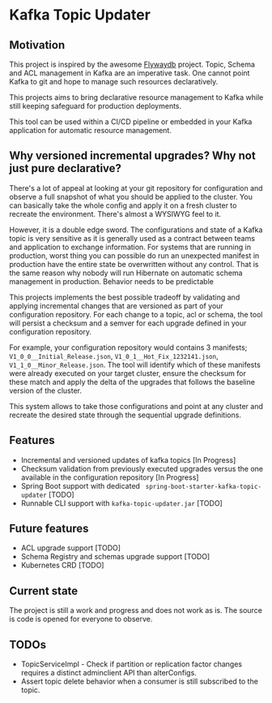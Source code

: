 # Kafka Topic Updater

## Motivation

This project is inspired by the awesome [Flywaydb](https://flywaydb.org/) project. Topic, Schema and ACL management in Kafka are an imperative task. One cannot point Kafka to git and hope to manage such resources declaratively.

This projects aims to bring declarative resource management to Kafka while still keeping safeguard for production deployments.

This tool can be used within a CI/CD pipeline or embedded in your Kafka application for automatic resource management.

## Why versioned incremental upgrades? Why not just pure declarative?

There's a lot of appeal at looking at your git repository for configuration and observe a full snapshot of what you should be applied to the cluster. You can basically take the whole config and apply it on a fresh cluster to recreate the environment. There's almost a  WYSIWYG feel to it. 

However, it is a double edge sword. The configurations and state of a Kafka topic is very sensitive as it is generally used as a contract between teams and application to exchange information. For systems that are running in production, worst thing you can possible do run an unexpected manifest in production have the entire state be overwritten without any control. That is the same reason why nobody will run Hibernate on automatic schema management in production. Behavior needs to be predictable

This projects implements the best possible tradeoff by validating and applying incremental changes that are versioned as part of your configuration repository. For each change to a topic, acl or schema, the tool will persist a checksum and a semver for each upgrade defined in your configuration repository. 

For example, your configuration repository would contains 3 manifests; `V1_0_0__Initial_Release.json`, `V1_0_1__Hot_Fix_1232141.json`, `V1_1_0__Minor_Release.json`. The tool will identify which of these manifests were already executed on your target cluster, ensure the checksum for these match and apply the delta of the upgrades that follows the baseline version of the cluster.

This system allows to take those configurations and point at any cluster and recreate the desired state through the sequential upgrade definitions.

## Features

* Incremental and versioned updates of kafka topics [In Progress]
* Checksum validation from previously executed upgrades versus the one available in the configuration repository [In Progress]
* Spring Boot support with dedicated ` spring-boot-starter-kafka-topic-updater` [TODO]
* Runnable CLI support with `kafka-topic-updater.jar` [TODO]

## Future features

* ACL upgrade support [TODO]
* Schema Registry and schemas upgrade support [TODO]
* Kubernetes CRD [TODO]

## Current state

The project is still a work and progress and does not work as is. The source is code is opened for everyone to observe.

## TODOs

* TopicServiceImpl - Check if partition or replication factor changes requires a distinct adminclient API than alterConfigs.
* Assert topic delete behavior when a consumer is still subscribed to the topic.